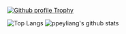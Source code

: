 [![Github profile Trophy](https://github-profile-trophy.vercel.app/?username=ppeyliang)](https://github.com/ryo-ma/github-profile-trophy)

![Top Langs](https://github-readme-stats.vercel.app/api/top-langs/?username=ppeyliang)
![ppeyliang's github stats](https://github-readme-stats.vercel.app/api?username=ppeyliang&show_icons=true&count_private=true&line_height=40&include_all_commits=true)
